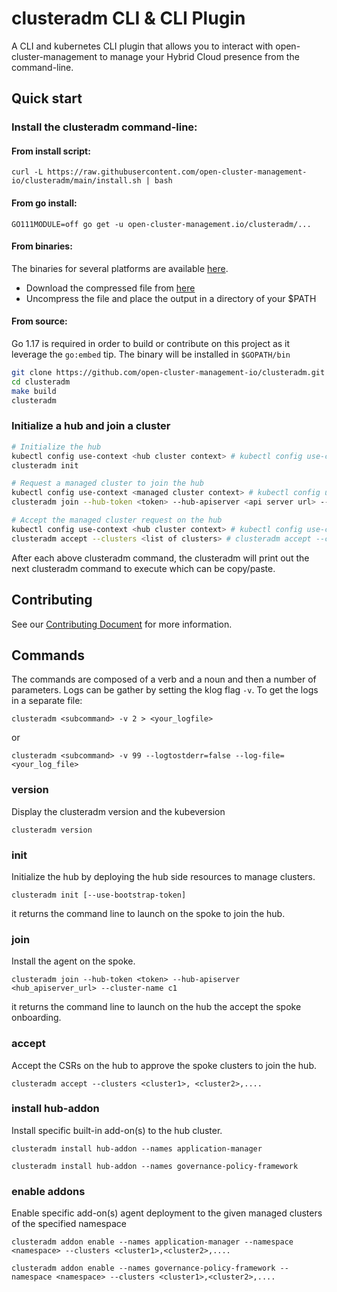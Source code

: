 [comment]: # ( Copyright Contributors to the Open Cluster Management project )
# clusteradm CLI & CLI Plugin

A CLI and kubernetes CLI plugin that allows you to interact with open-cluster-management to manage your Hybrid Cloud presence from the command-line.

## Quick start

### Install the clusteradm command-line:

#### From install script:

```shell
curl -L https://raw.githubusercontent.com/open-cluster-management-io/clusteradm/main/install.sh | bash
```

#### From go install:

```shell
GO111MODULE=off go get -u open-cluster-management.io/clusteradm/...
```

#### From binaries:

The binaries for several platforms are available [here](https://github.com/open-cluster-management-io/clusteradm/releases).
- Download the compressed file from [here](https://github.com/open-cluster-management-io/clusteradm/releases)
- Uncompress the file and place the output in a directory of your $PATH

#### From source:

Go 1.17 is required in order to build or contribute on this project as it leverage the `go:embed` tip.
The binary will be installed in `$GOPATH/bin`

```bash
git clone https://github.com/open-cluster-management-io/clusteradm.git
cd clusteradm
make build
clusteradm
```

### Initialize a hub and join a cluster

```bash
# Initialize the hub
kubectl config use-context <hub cluster context> # kubectl config use-context kind-hub
clusteradm init

# Request a managed cluster to join the hub
kubectl config use-context <managed cluster context> # kubectl config use-context kind-managed-cluster
clusteradm join --hub-token <token> --hub-apiserver <api server url> --cluster-name <cluster name>

# Accept the managed cluster request on the hub
kubectl config use-context <hub cluster context> # kubectl config use-context kind-hub
clusteradm accept --clusters <list of clusters> # clusteradm accept --clusters c1,c2,...
```

After each above clusteradm command, the clusteradm will print out the next clusteradm command to execute which can be copy/paste.

## Contributing

See our [Contributing Document](CONTRIBUTING.md) for more information.

## Commands

The commands are composed of a verb and a noun and then a number of parameters.
Logs can be gather by setting the klog flag `-v`.
To get the logs in a separate file:
```
clusteradm <subcommand> -v 2 > <your_logfile>
```
or
```
clusteradm <subcommand> -v 99 --logtostderr=false --log-file=<your_log_file>
```

### version

Display the clusteradm version and the kubeversion

`clusteradm version`

### init

Initialize the hub by deploying the hub side resources to manage clusters.

`clusteradm init [--use-bootstrap-token]`

it returns the command line to launch on the spoke to join the hub.

### join

Install the agent on the spoke.

`clusteradm join --hub-token <token> --hub-apiserver <hub_apiserver_url> --cluster-name c1`

it returns the command line to launch on the hub the accept the spoke onboarding.

### accept

Accept the CSRs on the hub to approve the spoke clusters to join the hub.

`clusteradm accept --clusters <cluster1>, <cluster2>,....`

### install hub-addon

Install specific built-in add-on(s) to the hub cluster.

`clusteradm install hub-addon --names application-manager`

`clusteradm install hub-addon --names governance-policy-framework`

### enable addons

Enable specific add-on(s) agent deployment to the given managed clusters of the specified namespace

`clusteradm addon enable --names application-manager --namespace <namespace> --clusters <cluster1>,<cluster2>,....`

`clusteradm addon enable --names governance-policy-framework --namespace <namespace> --clusters <cluster1>,<cluster2>,....`
